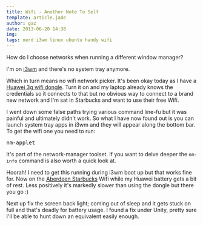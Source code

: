 ```yaml
---
title: Wifi - Another Note To Self
template: article.jade
author: gaz
date: 2013-06-20 14:38
img: 
tags: nerd i3wm linux ubuntu handy wifi
---
```

[iw3m]: http://i3wm.org/
[huawei]: http://www.huaweidevice.com/worldwide/productFeatures.do?pinfoId=3272&directoryId=5009&treeId=3619&tab=0
[starbucks]: http://www.starbucks.co.uk/store/2904
How do I choose networks when running a different window manager?

I'm on [i3wm][iw3m] and there's no system tray anymore.

Which in turn means no wifi network picker. It's been okay today as I have a [Huawei 3g wifi dongle][huawei]. Turn it on and my laptop already knows the credentials so it connects to that but no obvious way to connect to a brand new network and I'm sat in Starbucks and want to use their free Wifi.

I went down some false paths trying various command line-fu but it was painful and ultimately didn't work. So what I have now found out is  you can launch system tray apps in i3wm and they will appear along the bottom bar. To get the wifi one you need to run:

<pre class='prettyprint lang-bash'>
nm-applet
</pre>

It's part of the network-manager toolset. If you want to delve deeper the <code>nm-info</code> command is also worth a quick look at.

Hoorah! I need to get this running during i3wm boot up but that works fine for. Now on the [Aberdeen Starbucks][starbucks] Wifi while my Huawei battery gets a bit of rest. Less positively it's markedly slower than using the dongle but there you go :)

Next up fix the screen back light; coming out of sleep and it gets stuck on full and that's deadly for battery usage. I found a fix under Unity, pretty sure I'll be able to hunt down an equivalent easily enough.
